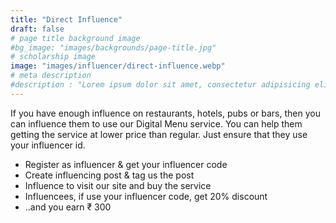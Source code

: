 ```yaml
---
title: "Direct Influence"
draft: false
# page title background image
#bg_image: "images/backgrounds/page-title.jpg"
# scholarship image
image: "images/influencer/direct-influence.webp"
# meta description
#description : "Lorem ipsum dolor sit amet, consectetur adipisicing elit, sed do eiusmod tempor incididunt ut labore. dolore magna aliqua. Ut enim ad minim veniam, quis nostrud."
---
```


If you have enough influence on restaurants, hotels, pubs or bars, then you can influence them to use our Digital Menu service. You can help them getting the service at lower price than regular. Just ensure that they use your influencer id.

* Register as influencer & get your influencer code
* Create influencing post & tag us the post
* Influence to visit our site and buy the service
* Influencees, if use your influencer code, get 20% discount
* ..and you earn &#8377; 300